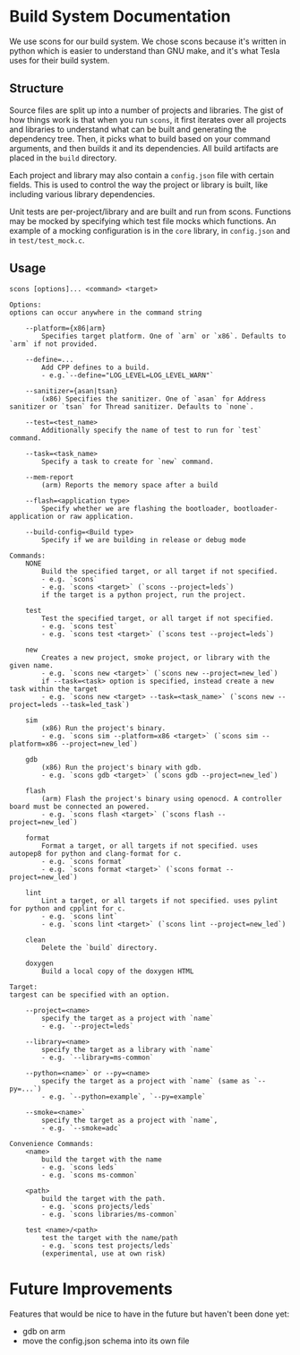 # Build System Documentation

We use scons for our build system. We chose scons because it's written in python which is easier to understand than GNU make, and it's what Tesla uses for their build system.

## Structure
Source files are split up into a number of projects and libraries. The gist of how things work is that when you run `scons`, it first iterates over all projects and libraries to understand what can be built and generating the dependency tree. Then, it picks what to build based on your command arguments, and then builds it and its dependencies. All build artifacts are placed in the `build` directory.

Each project and library may also contain a `config.json` file with certain fields. This is used to control the way the project or library is built, like including various library dependencies.

Unit tests are per-project/library and are built and run from scons. Functions may be mocked by specifying which test file mocks which functions. An example of a mocking configuration is in the `core` library, in `config.json` and in `test/test_mock.c`.

## Usage
```
scons [options]... <command> <target>

Options:
options can occur anywhere in the command string

    --platform={x86|arm}    
        Specifies target platform. One of `arm` or `x86`. Defaults to `arm` if not provided.

    --define=...
        Add CPP defines to a build.
        - e.g.`--define="LOG_LEVEL=LOG_LEVEL_WARN"`

    --sanitizer={asan|tsan}
        (x86) Specifies the sanitizer. One of `asan` for Address sanitizer or `tsan` for Thread sanitizer. Defaults to `none`.
    
    --test=<test_name>
        Additionally specify the name of test to run for `test` command.

    --task=<task_name>
        Specify a task to create for `new` command.

    --mem-report
        (arm) Reports the memory space after a build
    
    --flash=<application type>
        Specify whether we are flashing the bootloader, bootloader-application or raw application.

    --build-config=<Build type>
        Specify if we are building in release or debug mode

Commands:
    NONE
        Build the specified target, or all target if not specified.
        - e.g. `scons`
        - e.g. `scons <target>` (`scons --project=leds`)
        if the target is a python project, run the project.

    test
        Test the specified target, or all target if not specified.
        - e.g. `scons test`
        - e.g. `scons test <target>` (`scons test --project=leds`)
    
    new
        Creates a new project, smoke project, or library with the given name.
        - e.g. `scons new <target>` (`scons new --project=new_led`)
        if --task=<task> option is specified, instead create a new task within the target
        - e.g. `scons new <target> --task=<task_name>` (`scons new --project=leds --task=led_task`)

    sim
        (x86) Run the project's binary.
        - e.g. `scons sim --platform=x86 <target>` (`scons sim --platform=x86 --project=new_led`)

    gdb
        (x86) Run the project's binary with gdb.
        - e.g. `scons gdb <target>` (`scons gdb --project=new_led`)

    flash
        (arm) Flash the project's binary using openocd. A controller board must be connected an powered.
        - e.g. `scons flash <target>` (`scons flash --project=new_led`)

    format
        Format a target, or all targets if not specified. uses autopep8 for python and clang-format for c.
        - e.g. `scons format`
        - e.g. `scons format <target>` (`scons format --project=new_led`)

    lint
        Lint a target, or all targets if not specified. uses pylint for python and cpplint for c.
        - e.g. `scons lint`
        - e.g. `scons lint <target>` (`scons lint --project=new_led`)

    clean
        Delete the `build` directory.
    
    doxygen
        Build a local copy of the doxygen HTML

Target:
targest can be specified with an option.

    --project=<name>
        specify the target as a project with `name`
        - e.g. `--project=leds`

    --library=<name>
        specify the target as a library with `name`
        - e.g. `--library=ms-common`

    --python=<name>` or --py=<name>
        specify the target as a project with `name` (same as `--py=...`)
        - e.g. `--python=example`, `--py=example`

    --smoke=<name>`
        specify the target as a project with `name`, 
        - e.g. `--smoke=adc`

Convenience Commands:
    <name>
        build the target with the name
        - e.g. `scons leds`
        - e.g. `scons ms-common`
    
    <path>
        build the target with the path. 
        - e.g. `scons projects/leds`
        - e.g. `scons libraries/ms-common`

    test <name>/<path>
        test the target with the name/path
        - e.g. `scons test projects/leds`
        (experimental, use at own risk)
```

# Future Improvements
Features that would be nice to have in the future but haven't been done yet:
- gdb on arm
- move the config.json schema into its own file
